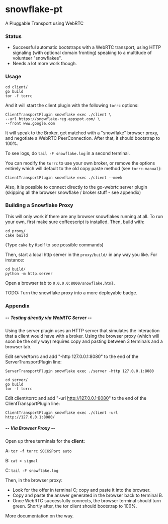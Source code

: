 # snowflake-pt

A Pluggable Transport using WebRTC

### Status

- Successful automatic bootstraps with a WebRTC transport,
  using HTTP signaling (with optional domain fronting) speaking to
  a multitude of volunteer "snowflakes".
- Needs a lot more work though.

### Usage



```
cd client/
go build
tor -f torrc
```

And it will start the client plugin with the following `torrc`
options:
```
ClientTransportPlugin snowflake exec ./client \
--url https://snowflake-reg.appspot.com/ \
--front www.google.com
```

It will speak to the Broker, get matched with a "snowflake" browser proxy,
and negotiate a WebRTC PeerConnection.
After that, it should bootstrap to 100%.

To see logs, do `tail -F snowflake.log` in a second terminal.

You can modify the `torrc` to use your own broker,
or remove the options entirely which will default to the old copy paste
method (see `torrc-manual`):

```
ClientTransportPlugin snowflake exec ./client --meek
```

Also, it is possible to connect directly to the go-webrtc server plugin
(skipping all the browser snowflake / broker stuff - see appendix)

### Building a Snowflake Proxy

This will only work if there are any browser snowflakes running at all.
To run your own, first make sure coffeescript is installed.
Then, build with:

```
cd proxy/
cake build
```
(Type `cake` by itself to see possible commands)

Then, start a local http server in the `proxy/build/` in any way you like.
For instance:

```
cd build/
python -m http.server
```

Open a browser tab to `0.0.0.0:8000/snowflake.html`.

TODO: Turn the snowflake proxy into a more deployable badge.

### Appendix

##### -- Testing directly via WebRTC Server --

Using the server plugin uses an HTTP server that simulates the interaction
that a client would have with a broker.
Using the browser proxy (which will soon be the only way) requires copy and
pasting between 3 terminals and a browser tab.

Edit server/torrc and add "-http 127.0.0.1:8080" to the end of the
ServerTransportPlugin line:
```
ServerTransportPlugin snowflake exec ./server -http 127.0.0.1:8080
```

```
cd server/
go build
tor -f torrc
```

Edit client/torrc and add "-url http://127.0.0.1:8080" to the end of the
ClientTransportPlugin line:
```
ClientTransportPlugin snowflake exec ./client -url http://127.0.0.1:8080/
```

##### -- Via Browser Proxy --

Open up three terminals for the **client:**

A: `tor -f torrc SOCKSPort auto`

B: `cat > signal`

C: `tail -F snowflake.log`

Then, in the browser proxy:

- Look for the offer in terminal C; copy and paste it into the browser.
- Copy and paste the answer generated in the browser back to terminal B.
- Once WebRTC successfully connects, the browser terminal should turn green.
  Shortly after, the tor client should bootstrap to 100%.

More documentation on the way.

